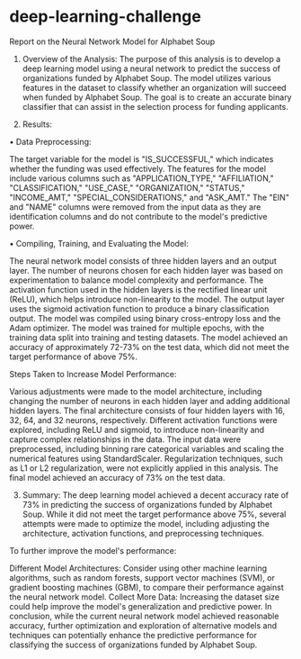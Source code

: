 # deep-learning-challenge
Report on the Neural Network Model for Alphabet Soup

1.	Overview of the Analysis:
  The purpose of this analysis is to develop a deep learning model using a neural network to predict the success of organizations funded by Alphabet Soup. The model utilizes various features in the dataset to classify whether     an organization will succeed when funded by Alphabet Soup. The goal is to create an accurate binary classifier that can assist in the selection process for funding applicants.

2.	Results:

•	Data Preprocessing:

  The target variable for the model is "IS_SUCCESSFUL," which indicates whether the funding was used effectively.
  The features for the model include various columns such as "APPLICATION_TYPE," "AFFILIATION," "CLASSIFICATION," "USE_CASE," "ORGANIZATION," "STATUS," "INCOME_AMT," "SPECIAL_CONSIDERATIONS," and "ASK_AMT."
  The "EIN" and "NAME" columns were removed from the input data as they are identification columns and do not contribute to the model's predictive power.

•	Compiling, Training, and Evaluating the Model:

  The neural network model consists of three hidden layers and an output layer.
  The number of neurons chosen for each hidden layer was based on experimentation to balance model complexity and performance.
  The activation function used in the hidden layers is the rectified linear unit (ReLU), which helps introduce non-linearity to the model.
  The output layer uses the sigmoid activation function to produce a binary classification output.
  The model was compiled using binary cross-entropy loss and the Adam optimizer.
  The model was trained for multiple epochs, with the training data split into training and testing datasets.
  The model achieved an accuracy of approximately 72-73% on the test data, which did not meet the target performance of above 75%.

  Steps Taken to Increase Model Performance:

  Various adjustments were made to the model architecture, including changing the number of neurons in each hidden layer and adding additional hidden layers. The final architecture consists of four hidden layers with 16, 32,     64, and 32 neurons, respectively.
  Different activation functions were explored, including ReLU and sigmoid, to introduce non-linearity and capture complex relationships in the data.
  The input data were preprocessed, including binning rare categorical variables and scaling the numerical features using StandardScaler.
  Regularization techniques, such as L1 or L2 regularization, were not explicitly applied in this analysis.
  The final model achieved an accuracy of 73% on the test data.

3.	Summary:
  The deep learning model achieved a decent accuracy rate of 73% in predicting the success of organizations funded by Alphabet Soup. While it did not meet the target performance above 75%, several attempts were made to optimize   the model, including adjusting the architecture, activation functions, and preprocessing techniques.

  To further improve the model's performance:

  Different Model Architectures: Consider using other machine learning algorithms, such as random forests, support vector machines (SVM), or gradient boosting machines (GBM), to compare their performance against the neural       network model.
  Collect More Data: Increasing the dataset size could help improve the model's generalization and predictive power.
  In conclusion, while the current neural network model achieved reasonable accuracy, further optimization and exploration of alternative models and techniques can potentially enhance the predictive performance for classifying   the success of organizations funded by Alphabet Soup.
